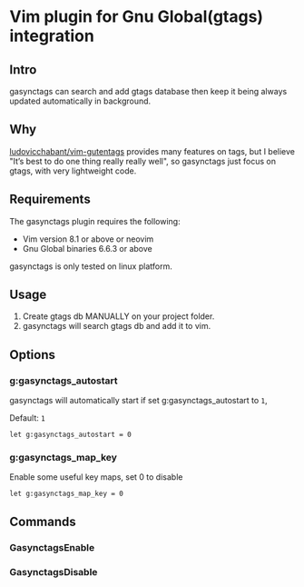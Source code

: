 # Vim plugin for Gnu Global(gtags) integration
## Intro
gasynctags can search and add gtags database then keep it being always updated automatically in background.

## Why
[ludovicchabant/vim-gutentags](https://github.com/ludovicchabant/vim-gutentags) provides many features on tags, but I believe
"It’s best to do one thing really really well", so gasynctags just focus on gtags, with very lightweight code.

## Requirements

The gasynctags plugin requires the following:

* Vim version 8.1 or above or neovim
* Gnu Global binaries 6.6.3 or above

gasynctags is only tested on linux platform.

## Usage
1. Create gtags db MANUALLY on your project folder.
2. gasynctags will search gtags db and add it to vim. 

## Options

### g:gasynctags_autostart
gasynctags will automatically start if set g:gasynctags_autostart to `1`,

Default: `1`
```vim
let g:gasynctags_autostart = 0
```
### g:gasynctags_map_key
Enable some useful key maps, set 0 to disable
```vim
let g:gasynctags_map_key = 0
```

## Commands

### GasynctagsEnable
### GasynctagsDisable
